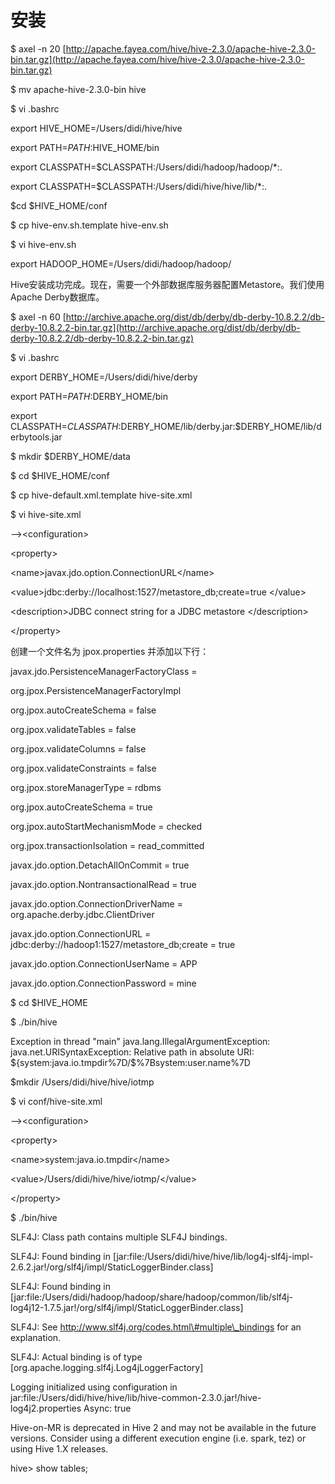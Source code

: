 # 安装

$  axel -n 20 [http://apache.fayea.com/hive/hive-2.3.0/apache-hive-2.3.0-bin.tar.gz](http://apache.fayea.com/hive/hive-2.3.0/apache-hive-2.3.0-bin.tar.gz)

$ mv apache-hive-2.3.0-bin hive

$ vi .bashrc

export HIVE\_HOME=/Users/didi/hive/hive

export PATH=$PATH:$HIVE\_HOME/bin

export CLASSPATH=$CLASSPATH:/Users/didi/hadoop/hadoop/\*:.

export CLASSPATH=$CLASSPATH:/Users/didi/hive/hive/lib/\*:.

$cd $HIVE\_HOME/conf

$   cp hive-env.sh.template hive-env.sh

$ vi hive-env.sh

export HADOOP\_HOME=/Users/didi/hadoop/hadoop/

Hive安装成功完成。现在，需要一个外部数据库服务器配置Metastore。我们使用Apache Derby数据库。

$ axel -n 60 [http://archive.apache.org/dist/db/derby/db-derby-10.8.2.2/db-derby-10.8.2.2-bin.tar.gz](http://archive.apache.org/dist/db/derby/db-derby-10.8.2.2/db-derby-10.8.2.2-bin.tar.gz)

$ vi .bashrc

export DERBY\_HOME=/Users/didi/hive/derby

export PATH=$PATH:$DERBY\_HOME/bin

export CLASSPATH=$CLASSPATH:$DERBY\_HOME/lib/derby.jar:$DERBY\_HOME/lib/derbytools.jar

$ mkdir $DERBY\_HOME/data

$  cd $HIVE\_HOME/conf

$  cp hive-default.xml.template hive-site.xml

$ vi hive-site.xml

--&gt;&lt;configuration&gt;

&lt;property&gt;

&lt;name&gt;javax.jdo.option.ConnectionURL&lt;/name&gt;

&lt;value&gt;jdbc:derby://localhost:1527/metastore\_db;create=true &lt;/value&gt;

&lt;description&gt;JDBC connect string for a JDBC metastore &lt;/description&gt;

&lt;/property&gt;

创建一个文件名为 jpox.properties 并添加以下行：

javax.jdo.PersistenceManagerFactoryClass =

org.jpox.PersistenceManagerFactoryImpl

org.jpox.autoCreateSchema = false

org.jpox.validateTables = false

org.jpox.validateColumns = false

org.jpox.validateConstraints = false

org.jpox.storeManagerType = rdbms

org.jpox.autoCreateSchema = true

org.jpox.autoStartMechanismMode = checked

org.jpox.transactionIsolation = read\_committed

javax.jdo.option.DetachAllOnCommit = true

javax.jdo.option.NontransactionalRead = true

javax.jdo.option.ConnectionDriverName = org.apache.derby.jdbc.ClientDriver

javax.jdo.option.ConnectionURL = jdbc:derby://hadoop1:1527/metastore\_db;create = true

javax.jdo.option.ConnectionUserName = APP

javax.jdo.option.ConnectionPassword = mine

$ cd $HIVE\_HOME

$ ./bin/hive

Exception in thread "main" java.lang.IllegalArgumentException: java.net.URISyntaxException: Relative path in absolute URI: ${system:java.io.tmpdir%7D/$%7Bsystem:user.name%7D

$mkdir /Users/didi/hive/hive/iotmp

$   vi conf/hive-site.xml

--&gt;&lt;configuration&gt;

&lt;property&gt;

&lt;name&gt;system:java.io.tmpdir&lt;/name&gt;

&lt;value&gt;/Users/didi/hive/hive/iotmp/&lt;/value&gt;

&lt;/property&gt;

$ ./bin/hive

SLF4J: Class path contains multiple SLF4J bindings.

SLF4J: Found binding in \[jar:file:/Users/didi/hive/hive/lib/log4j-slf4j-impl-2.6.2.jar!/org/slf4j/impl/StaticLoggerBinder.class\]

SLF4J: Found binding in \[jar:file:/Users/didi/hadoop/hadoop/share/hadoop/common/lib/slf4j-log4j12-1.7.5.jar!/org/slf4j/impl/StaticLoggerBinder.class\]

SLF4J: See http://www.slf4j.org/codes.html\#multiple\_bindings for an explanation.

SLF4J: Actual binding is of type \[org.apache.logging.slf4j.Log4jLoggerFactory\]



Logging initialized using configuration in jar:file:/Users/didi/hive/hive/lib/hive-common-2.3.0.jar!/hive-log4j2.properties Async: true

Hive-on-MR is deprecated in Hive 2 and may not be available in the future versions. Consider using a different execution engine \(i.e. spark, tez\) or using Hive 1.X releases.

hive&gt; show tables;

